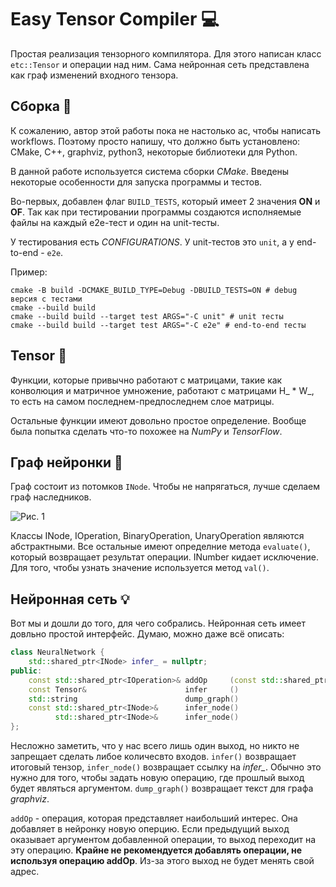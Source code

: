 # Easy Tensor Compiler :computer:
Простая реализация тензорного компилятора. Для этого написан класс `etc::Tensor` и операции над ним. Сама нейронная сеть представлена как граф изменений входного тензора.

## Сборка :wrench:

К сожалению, автор этой работы пока не настолько ас, чтобы написать workflows. Поэтому просто напишу, что должно быть установлено: CMake, C++, graphviz, python3, некоторые библиотеки для Python.

В данной работе используется система сборки _CMake_. Введены некоторые особенности для запуска программы и тестов.

Во-первых, добавлен флаг `BUILD_TESTS`, который имеет 2 значения __ON__ и __OF__. Так как при тестировании программы создаются исполняемые файлы на каждый e2e-тест и один на unit-тесты.

У тестирования есть _CONFIGURATIONS_. У unit-тестов это `unit`, а у end-to-end - `e2e`.

Пример:
```
cmake -B build -DCMAKE_BUILD_TYPE=Debug -DBUILD_TESTS=ON # debug версия с тестами
cmake --build build
cmake --build build --target test ARGS="-C unit" # unit тесты
cmake --build build --target test ARGS="-C e2e" # end-to-end тесты
```

## Tensor :card_index:

Функции, которые привычно работают с матрицами, такие как конволюция и матричное умножение, работают с матрицами H_ * W_, то есть на самом последнем-предпоследнем слое матрицы.

Остальные функции имеют довольно простое определение. Вообще была попытка сделать что-то похожее на _NumPy_ и _TensorFlow_.

## Граф нейронки :deciduous_tree:
Граф состоит из потомков `INode`. Чтобы не напрягаться, лучше сделаем граф наследников.

![Рис. 1](https://github.com/Artur99M/Images/blob/main/Easy-Tensor-Compiler.png)

Классы INode, IOperation, BinaryOperation, UnaryOperation являются абстрактными. Все остальные имеют определние метода `evaluate()`, который возвращает результат операции. INumber кидает исключение. Для того, чтобы узнать значение используется метод `val()`.

## Нейронная сеть :bulb:

Вот мы и дошли до того, для чего собрались. Нейронная сеть имеет довльно простой интерфейс. Думаю, можно даже всё описать:
```C++
class NeuralNetwork {
    std::shared_ptr<INode> infer_ = nullptr;
public:
    const std::shared_ptr<IOperation>& addOp     (const std::shared_ptr<IOperation>& op)      ;
    const Tensor&                      infer     ()                                           ;
    std::string                        dump_graph()                                      const;
    const std::shared_ptr<INode>&      infer_node()                                      const;
          std::shared_ptr<INode>&      infer_node()                                           ;
};
```
Несложно заметить, что у нас всего лишь один выход, но никто не запрещает сделать либое количесвто входов. `infer()` возвращает итоговый тензор, `infer_node()` возвращает ссылку на _infer\__. Обычно это нужно для того, чтобы задать новую операцию, где прошлый выход будет являться аргументом. `dump_graph()` возвращает текст для графа _graphviz_.

`addOp` - операция, которая представляет наибольший интерес. Она добавляет в нейронку новую оперцию. Если предыдущий выход оказывает аргументом добавленной операции, то выход переходит на эту операцию. __Крайне не рекомендуется добавлять операции, не используя операцию addOp__. Из-за этого выход не будет менять свой адрес.
